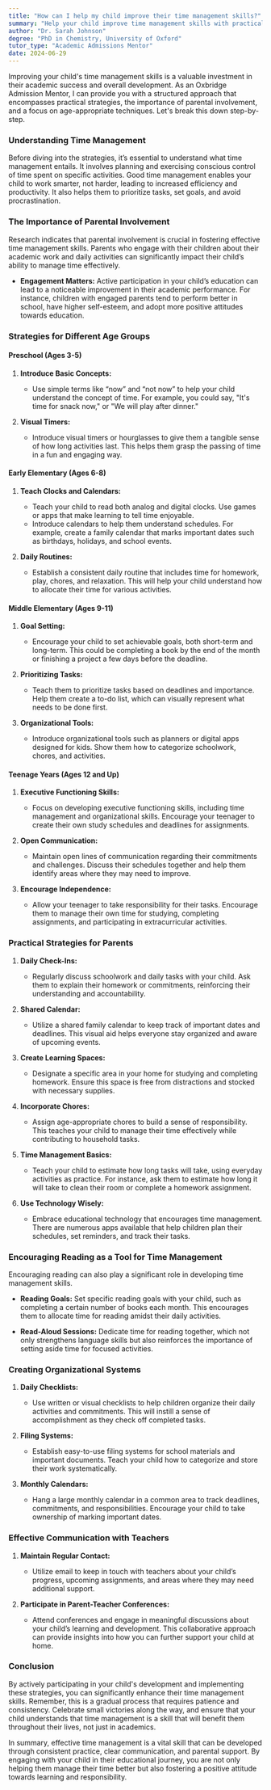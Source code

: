 ```yaml
---
title: "How can I help my child improve their time management skills?"
summary: "Help your child improve time management skills with practical strategies, parental involvement, and age-appropriate techniques for academic success."
author: "Dr. Sarah Johnson"
degree: "PhD in Chemistry, University of Oxford"
tutor_type: "Academic Admissions Mentor"
date: 2024-06-29
---
```


Improving your child's time management skills is a valuable investment in their academic success and overall development. As an Oxbridge Admission Mentor, I can provide you with a structured approach that encompasses practical strategies, the importance of parental involvement, and a focus on age-appropriate techniques. Let's break this down step-by-step.

### Understanding Time Management 

Before diving into the strategies, it’s essential to understand what time management entails. It involves planning and exercising conscious control of time spent on specific activities. Good time management enables your child to work smarter, not harder, leading to increased efficiency and productivity. It also helps them to prioritize tasks, set goals, and avoid procrastination.

### The Importance of Parental Involvement 

Research indicates that parental involvement is crucial in fostering effective time management skills. Parents who engage with their children about their academic work and daily activities can significantly impact their child’s ability to manage time effectively. 

- **Engagement Matters:** Active participation in your child’s education can lead to a noticeable improvement in their academic performance. For instance, children with engaged parents tend to perform better in school, have higher self-esteem, and adopt more positive attitudes towards education.

### Strategies for Different Age Groups

#### Preschool (Ages 3-5)

1. **Introduce Basic Concepts:**
   - Use simple terms like “now” and “not now” to help your child understand the concept of time. For example, you could say, "It's time for snack now," or "We will play after dinner."

2. **Visual Timers:**
   - Introduce visual timers or hourglasses to give them a tangible sense of how long activities last. This helps them grasp the passing of time in a fun and engaging way.

#### Early Elementary (Ages 6-8)

1. **Teach Clocks and Calendars:**
   - Teach your child to read both analog and digital clocks. Use games or apps that make learning to tell time enjoyable. 
   - Introduce calendars to help them understand schedules. For example, create a family calendar that marks important dates such as birthdays, holidays, and school events.

2. **Daily Routines:**
   - Establish a consistent daily routine that includes time for homework, play, chores, and relaxation. This will help your child understand how to allocate their time for various activities.

#### Middle Elementary (Ages 9-11)

1. **Goal Setting:**
   - Encourage your child to set achievable goals, both short-term and long-term. This could be completing a book by the end of the month or finishing a project a few days before the deadline.

2. **Prioritizing Tasks:**
   - Teach them to prioritize tasks based on deadlines and importance. Help them create a to-do list, which can visually represent what needs to be done first.

3. **Organizational Tools:**
   - Introduce organizational tools such as planners or digital apps designed for kids. Show them how to categorize schoolwork, chores, and activities.

#### Teenage Years (Ages 12 and Up)

1. **Executive Functioning Skills:**
   - Focus on developing executive functioning skills, including time management and organizational skills. Encourage your teenager to create their own study schedules and deadlines for assignments.

2. **Open Communication:**
   - Maintain open lines of communication regarding their commitments and challenges. Discuss their schedules together and help them identify areas where they may need to improve.

3. **Encourage Independence:**
   - Allow your teenager to take responsibility for their tasks. Encourage them to manage their own time for studying, completing assignments, and participating in extracurricular activities.

### Practical Strategies for Parents

1. **Daily Check-Ins:**
   - Regularly discuss schoolwork and daily tasks with your child. Ask them to explain their homework or commitments, reinforcing their understanding and accountability.

2. **Shared Calendar:**
   - Utilize a shared family calendar to keep track of important dates and deadlines. This visual aid helps everyone stay organized and aware of upcoming events.

3. **Create Learning Spaces:**
   - Designate a specific area in your home for studying and completing homework. Ensure this space is free from distractions and stocked with necessary supplies.

4. **Incorporate Chores:**
   - Assign age-appropriate chores to build a sense of responsibility. This teaches your child to manage their time effectively while contributing to household tasks.

5. **Time Management Basics:**
   - Teach your child to estimate how long tasks will take, using everyday activities as practice. For instance, ask them to estimate how long it will take to clean their room or complete a homework assignment.

6. **Use Technology Wisely:**
   - Embrace educational technology that encourages time management. There are numerous apps available that help children plan their schedules, set reminders, and track their tasks.

### Encouraging Reading as a Tool for Time Management

Encouraging reading can also play a significant role in developing time management skills. 

- **Reading Goals:** Set specific reading goals with your child, such as completing a certain number of books each month. This encourages them to allocate time for reading amidst their daily activities.

- **Read-Aloud Sessions:** Dedicate time for reading together, which not only strengthens language skills but also reinforces the importance of setting aside time for focused activities.

### Creating Organizational Systems 

1. **Daily Checklists:**
   - Use written or visual checklists to help children organize their daily activities and commitments. This will instill a sense of accomplishment as they check off completed tasks.

2. **Filing Systems:**
   - Establish easy-to-use filing systems for school materials and important documents. Teach your child how to categorize and store their work systematically.

3. **Monthly Calendars:**
   - Hang a large monthly calendar in a common area to track deadlines, commitments, and responsibilities. Encourage your child to take ownership of marking important dates.

### Effective Communication with Teachers

1. **Maintain Regular Contact:**
   - Utilize email to keep in touch with teachers about your child’s progress, upcoming assignments, and areas where they may need additional support.

2. **Participate in Parent-Teacher Conferences:**
   - Attend conferences and engage in meaningful discussions about your child’s learning and development. This collaborative approach can provide insights into how you can further support your child at home.

### Conclusion 

By actively participating in your child's development and implementing these strategies, you can significantly enhance their time management skills. Remember, this is a gradual process that requires patience and consistency. Celebrate small victories along the way, and ensure that your child understands that time management is a skill that will benefit them throughout their lives, not just in academics.

In summary, effective time management is a vital skill that can be developed through consistent practice, clear communication, and parental support. By engaging with your child in their educational journey, you are not only helping them manage their time better but also fostering a positive attitude towards learning and responsibility.
    
